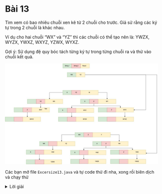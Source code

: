 # Bài 13
Tìm xem có bao nhiêu chuỗi xen kẽ từ 2 chuỗi cho trước. Giả sử rằng các ký tự trong 2 chuỗi là khác nhau.

Ví dụ cho hai chuỗi “WX” và “YZ” thì các chuỗi có thể tạo nên là: YWZX, WYZX, YWXZ, WXYZ, YZWX, WYXZ.

Gợi ý: Sử dụng đệ quy bóc tách từng ký tự trong từng chuỗi ra và thử vào chuỗi kết quả. 

![interleavings string](./interleavings-string-1024x672.jpg)


Các bạn mở file `Excersize13.java` và tự code thử đi nha, xong rồi biên dịch và chạy thử

<details>
    <summary>Lời giải</summary>
    ```
        import java.util.HashSet;
        import java.util.Set;


        public class Excersize13 {

            public static void main(String[] args) {
                String P = "WX";
                String Q = "YZ";
                System.out.println("The given strings are: " + P + "  " + Q);
                System.out.println("The interleavings strings are: ");
                Set<String> out = new HashSet<>();
                allInterleavings("", P, Q, out);

                out.stream().forEach(System.out::println);

            }

            public static void allInterleavings(String res, String P, String Q, Set<String> out) {
                System.out.println(P + " - " + Q + " - " + res);
                if (P.length() == 0 && Q.length() == 0) {
                    out.add(res);
                    return;
                }
                if (P.length() > 0) {
                    allInterleavings(res + P.charAt(0), P.substring(1), Q, out);
                }
                if (Q.length() > 0) {
                    allInterleavings(res + Q.charAt(0), P, Q.substring(1), out);
                }
            }


        }

    ```
</details>